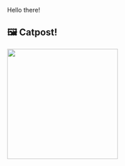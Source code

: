 Hello there!



## 🖼️ Catpost!

<sub>
    <img src="https://cdn2.thecatapi.com/images/cJ8qK6pVx.jpg" height="256">
</sub>

